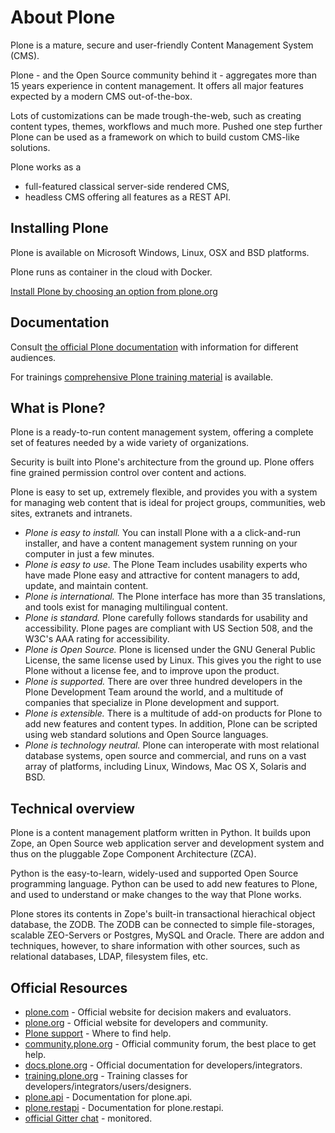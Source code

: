 About Plone
===========

Plone is a mature, secure and user-friendly Content Management System (CMS).

Plone - and the Open Source community behind it - aggregates more than 15 years experience in content management. It offers all major features expected by a modern CMS out-of-the-box.

Lots of customizations can be made trough-the-web, such as creating content types, themes, workflows and much more. Pushed one step further Plone can be used as a framework on which to build custom CMS-like solutions.

Plone works as a

-   full-featured classical server-side rendered CMS,
-   headless CMS offering all features as a REST API.

Installing Plone
----------------

Plone is available on Microsoft Windows, Linux, OSX and BSD platforms.

Plone runs as container in the cloud with Docker.

[Install Plone by choosing an option from plone.org](https://plone.org/download)

Documentation
-------------

Consult [the official Plone documentation](https://docs.plone.org) with information for different audiences.

For trainings [comprehensive Plone training material](https://training.plone.org) is available.

What is Plone?
--------------

Plone is a ready-to-run content management system, offering a complete set of features needed by a wide variety of organizations.

Security is built into Plone's architecture from the ground up. Plone offers fine grained permission control over content and actions.

Plone is easy to set up, extremely flexible, and provides you with a system for managing web content that is ideal for project groups, communities, web sites, extranets and intranets.

-   *Plone is easy to install.* You can install Plone with a a click-and-run installer, and have a content management system running on your computer in just a few minutes.
-   *Plone is easy to use.* The Plone Team includes usability experts who have made Plone easy and attractive for content managers to add, update, and maintain content.
-   *Plone is international.* The Plone interface has more than 35 translations, and tools exist for managing multilingual content.
-   *Plone is standard.* Plone carefully follows standards for usability and accessibility. Plone pages are compliant with US Section 508, and the W3C's AAA rating for accessibility.
-   *Plone is Open Source.* Plone is licensed under the GNU General Public License, the same license used by Linux. This gives you the right to use Plone without a license fee, and to improve upon the product.
-   *Plone is supported.* There are over three hundred developers in the Plone Development Team around the world, and a multitude of companies that specialize in Plone development and support.
-   *Plone is extensible.* There is a multitude of add-on products for Plone to add new features and content types. In addition, Plone can be scripted using web standard solutions and Open Source languages.
-   *Plone is technology neutral.* Plone can interoperate with most relational database systems, open source and commercial, and runs on a vast array of platforms, including Linux, Windows, Mac OS X, Solaris and BSD.

Technical overview
------------------

Plone is a content management platform written in Python. It builds upon Zope, an Open Source web application server and development system and thus on the pluggable Zope Component Architecture (ZCA).

Python is the easy-to-learn, widely-used and supported Open Source programming language. Python can be used to add new features to Plone, and used to understand or make changes to the way that Plone works.

Plone stores its contents in Zope's built-in transactional hierachical object database, the ZODB. The ZODB can be connected to simple file-storages, scalable ZEO-Servers or Postgres, MySQL and Oracle. There are addon and techniques, however, to share information with other sources, such as relational databases, LDAP, filesystem files, etc.

Official Resources
------------------

-   [plone.com](https://plone.com/) - Official website for decision makers and evaluators.
-   [plone.org](https://plone.org/) - Official website for developers and community.
-   [Plone support](https://plone.org/support) - Where to find help.
-   [community.plone.org](https://community.plone.org/) - Official community forum, the best place to get help.
-   [docs.plone.org](https://docs.plone.org/) - Official documentation for developers/integrators.
-   [training.plone.org](https://training.plone.org/) - Training classes for developers/integrators/users/designers.
-   [plone.api](https://docs.plone.org/develop/plone.api/docs/index.html) - Documentation for plone.api.
-   [plone.restapi](https://plonerestapi.readthedocs.io/en/latest/) - Documentation for plone.restapi.
-   [official Gitter chat](https://gitter.im/plone/public) - monitored.

